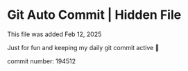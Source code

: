 # Git Auto Commit | Hidden File

This file was added Feb 12, 2025

Just for fun and keeping my daily git commit active 🤪

commit number: 194512
